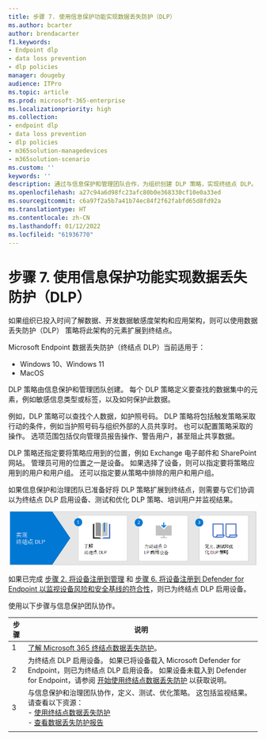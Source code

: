 ```yaml
---
title: 步骤 7. 使用信息保护功能实现数据丢失防护（DLP）
ms.author: bcarter
author: brendacarter
f1.keywords:
- Endpoint dlp
- data loss prevention
- dlp policies
manager: dougeby
audience: ITPro
ms.topic: article
ms.prod: microsoft-365-enterprise
ms.localizationpriority: high
ms.collection:
- endpoint dlp
- data loss prevention
- dlp policies
- m365solution-managedevices
- m365solution-scenario
ms.custom: ''
keywords: ''
description: 通过与信息保护和管理团队合作，为组织创建 DLP 策略，实现终结点 DLP。
ms.openlocfilehash: a27c94a6d98fc23afc80b0e368330cf10e0a33ed
ms.sourcegitcommit: c6a97f2a5b7a41b74ec84f2f62fabfd65d8fd92a
ms.translationtype: HT
ms.contentlocale: zh-CN
ms.lasthandoff: 01/12/2022
ms.locfileid: "61936770"
---
```

# <a name="step-7-implement-data-loss-prevention-dlp-with-information-protection-capabilities"></a>步骤 7. 使用信息保护功能实现数据丢失防护（DLP）


如果组织已投入时间了解数据、开发数据敏感度架构和应用架构，则可以使用数据丢失防护（DLP） 策略将此架构的元素扩展到终结点。 

Microsoft Endpoint 数据丢失防护（终结点 DLP）当前适用于：
- Windows 10、Windows 11
- MacOS

DLP 策略由信息保护和管理团队创建。 每个 DLP 策略定义要查找的数据集中的元素，例如敏感信息类型或标签，以及如何保护此数据。 

例如，DLP 策略可以查找个人数据，如护照号码。 DLP 策略将包括触发策略采取行动的条件，例如当护照号码与组织外部的人员共享时。 也可以配置策略采取的操作。 选项范围包括仅向管理员报告操作、警告用户，甚至阻止共享数据。

DLP 策略还指定要将策略应用到的位置，例如 Exchange 电子邮件和 SharePoint 网站。 管理员可用的位置之一是设备。 如果选择了设备，则可以指定要将策略应用到的用户和用户组。 还可以指定要从策略中排除的用户和用户组。

如果信息保护和治理团队已准备好将 DLP 策略扩展到终结点，则需要与它们协调以为终结点 DLP 启用设备、测试和优化 DLP 策略、培训用户并监视结果。 

![设备管理员的终结点 DLP 步骤](../media/devices/endpoint-dlp-steps.png#lightbox)

如果已完成 [步骤 2. 将设备注册到管理](manage-devices-with-intune-enroll.md) 和 [步骤 6. 将设备注册到 Defender for Endpoint 以监视设备风险和安全基线的符合性](manage-devices-with-intune-monitor-risk.md)，则已为终结点 DLP 启用设备。 


使用以下步骤与信息保护团队协作。


|步骤  |说明  |
|---------|---------|
|1     |  [了解 Microsoft 365 终结点数据丢失防护](../compliance/endpoint-dlp-learn-about.md)。        |
|2     | 为终结点 DLP 启用设备。 如果已将设备载入 Microsoft Defender for Endpoint，则已为终结点 DLP 启用设备。 如果设备未载入到 Defender for Endpoint，请参阅 [开始使用终结点数据丢失防护](../compliance/endpoint-dlp-getting-started.md) 以获取说明。|
|3     |   与信息保护和治理团队协作，定义、测试、优化策略。 这包括监视结果。 请查看以下资源：<br>- [使用终结点数据丢失防护](../compliance/endpoint-dlp-using.md)<br>- [查看数据丢失防护报告](../compliance/view-the-dlp-reports.md)      |
|     |         |